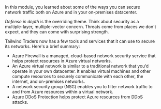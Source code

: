 In this module, you learned about some of the ways you can secure network traffic both on Azure and in your on-premises datacenter.

*Defense in depth* is the overriding theme. Think about security as a multiple-layer, multiple-vector concern. Threats come from places we don't expect, and they can come with surprising strength.

Tailwind Traders now has a few tools and services that it can use to secure its networks. Here's a brief summary:

- Azure Firewall is a managed, cloud-based network security service that helps protect resources in Azure virtual networks.
- An Azure virtual network is similar to a traditional network that you'd operate in your own datacenter. It enables virtual machines and other compute resources to securely communicate with each other, the internet, and on-premises networks.
- A network security group (NSG) enables you to filter network traffic to and from Azure resources within a virtual network.
- Azure DDoS Protection helps protect Azure resources from DDoS attacks.
